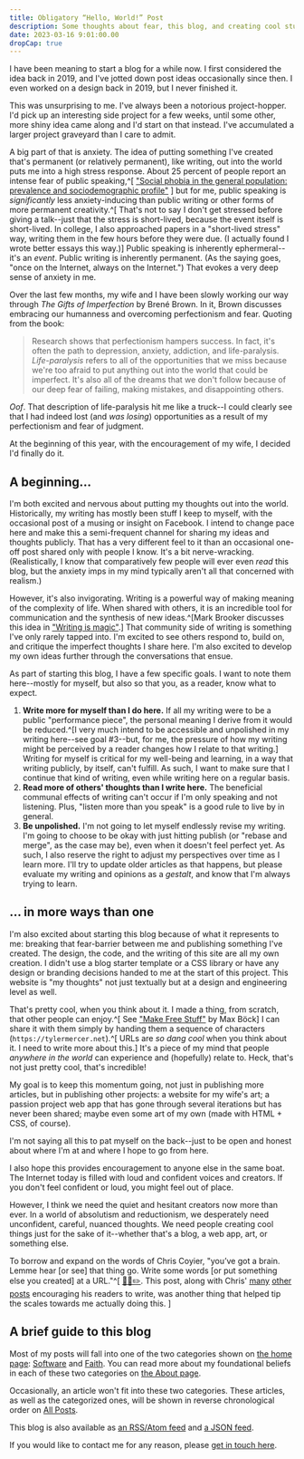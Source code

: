 ```yaml
---
title: Obligatory “Hello, World!” Post
description: Some thoughts about fear, this blog, and creating cool stuff
date: 2023-03-16 9:01:00.00
dropCap: true
---
```


I have been meaning to start a blog for a while now. I first considered the idea
back in 2019, and I've jotted down post ideas occasionally since then. I even
worked on a design back in 2019, but I never finished it.

This was unsurprising to me. I've always been a notorious project-hopper. I'd
pick up an interesting side project for a few weeks, until some other, more
shiny idea came along and I'd start on that instead. I've accumulated a larger
project graveyard than I care to admit.

A big part of that is anxiety. The idea of putting something I've created that's
permanent (or relatively permanent), like writing, out into the world puts me
into a high stress response. About 25 percent of people report an intense fear
of public speaking,^[
["Social phobia in the general population: prevalence and sociodemographic profile"](https://pubmed.ncbi.nlm.nih.gov/10501711/)
] but for me, public speaking is _significantly_ less anxiety-inducing than
public writing or other forms of more permanent creativity.^[ That's not to say
I don't get stressed before giving a talk--just that the stress is short-lived,
because the event itself is short-lived. In college, I also approached papers in
a "short-lived stress" way, writing them in the few hours before they were due.
(I actually found I wrote better essays this way.)] Public speaking is
inherently ephermeral--it's an _event_. Public writing is inherently permanent.
(As the saying goes, "once on the Internet, always on the Internet.") That
evokes a very deep sense of anxiety in me.

Over the last few months, my wife and I have been slowly working our way through
_The Gifts of Imperfection_ by Brené Brown. In it, Brown discusses embracing our
humanness and overcoming perfectionism and fear. Quoting from the book:

> Research shows that perfectionism hampers success. In fact, it's often the
> path to depression, anxiety, addiction, and life-paralysis. _Life-paralysis_
> refers to all of the opportunities that we miss because we're too afraid to
> put anything out into the world that could be imperfect. It's also all of the
> dreams that we don't follow because of our deep fear of failing, making
> mistakes, and disappointing others.

_Oof_. That description of life-paralysis hit me like a truck--I could clearly
see that I had indeed lost (and _was losing_) opportunities as a result of my
perfectionism and fear of judgment.

At the beginning of this year, with the encouragement of my wife, I decided I'd
finally do it.

## A beginning...

I'm both excited and nervous about putting my thoughts out into the world.
Historically, my writing has mostly been stuff I keep to myself, with the
occasional post of a musing or insight on Facebook. I intend to change pace here
and make this a semi-frequent channel for sharing my ideas and thoughts
publicly. That has a very different feel to it than an occasional one-off post
shared only with people I know. It's a bit nerve-wracking. (Realistically, I
know that comparatively few people will ever even _read_ this blog, but the
anxiety imps in my mind typically aren't all that concerned with realism.)

However, it's also invigorating. Writing is a powerful way of making meaning of
the complexity of life. When shared with others, it is an incredible tool for
communication and the synthesis of new
ideas.^[Mark Brooker discusses this idea in ["Writing is magic"](https://brooker.co.za/blog/2022/11/08/writing.html).]
That community side of writing is something I've only rarely tapped into. I'm
excited to see others respond to, build on, and critique the imperfect thoughts
I share here. I'm also excited to develop my own ideas further through the
conversations that ensue.

As part of starting this blog, I have a few specific goals. I want to note them
here--mostly for myself, but also so that you, as a reader, know what to expect.

1. **Write more for myself than I do here.** If all my writing were to be a
   public "performance piece", the personal meaning I derive from it would be
   reduced.^[I very much intend to be accessible and unpolished in my writing
   here--see goal #3--but, for me, the pressure of how my writing might be
   perceived by a reader changes how I relate to that writing.] Writing for
   myself is critical for my well-being and learning, in a way that writing
   publicly, by itself, can't fulfill. As such, I want to make sure that I
   continue that kind of writing, even while writing here on a regular basis.
2. **Read more of others' thoughts than I write here.** The beneficial communal
   effects of writing can't occur if I'm only speaking and not listening. Plus,
   "listen more than you speak" is a good rule to live by in general.
3. **Be unpolished.** I'm not going to let myself endlessly revise my writing.
   I'm going to choose to be okay with just hitting publish (or "rebase and
   merge", as the case may be), even when it doesn't feel perfect yet. As such,
   I also reserve the right to adjust my perspectives over time as I learn more.
   I'll try to update older articles as that happens, but please evaluate my
   writing and opinions as a _gestalt_, and know that I'm always trying to
   learn.

## ... in more ways than one

I'm also excited about starting this blog because of what it represents to me:
breaking that fear-barrier between me and publishing something I've created. The
design, the code, and the writing of this site are all my own creation. I didn't
use a blog starter template or a CSS library or have any design or branding
decisions handed to me at the start of this project. This website is "my
thoughts" not just textually but at a design and engineering level as well.

That's pretty cool, when you think about it. I made a thing, from scratch, that
other people can enjoy.^[ See
["Make Free Stuff"](https://mxb.dev/blog/make-free-stuff/) by Max Böck] I can
share it with them simply by handing them a sequence of characters
(`https://tylermercer.net`).^[ URLs are _so dang cool_ when you think about it.
I need to write more about this.] It's a piece of my mind that people _anywhere
in the world_ can experience and (hopefully) relate to. Heck, that's not just
pretty cool, that's incredible!

My goal is to keep this momentum going, not just in publishing more articles,
but in publishing other projects: a website for my wife's art; a passion project
web app that has gone through several iterations but has never been shared;
maybe even some art of my own (made with HTML + CSS, of course).

I'm not saying all this to pat myself on the back--just to be open and honest
about where I'm at and where I hope to go from here.

I also hope this provides encouragement to anyone else in the same boat. The
Internet today is filled with loud and confident voices and creators. If you
don't feel confident or loud, you might feel out of place.

However, I think we need the quiet and hesitant creators now more than ever. In
a world of absolutism and reductionism, we desperately need unconfident,
careful, nuanced thoughts. We need people creating cool things just for the sake
of it--whether that's a blog, a web app, art, or something else.

To borrow and expand on the words of Chris Coyier, "you’ve got a brain. Lemme
hear [or see] that thing go. Write some words
[or put something else you created] at a URL."^[
[🧠💭✏️](https://chriscoyier.net/2022/05/11/%F0%9F%A7%A0%F0%9F%92%AD%E2%9C%8F%EF%B8%8F/).
This post, along with Chris'
[many](https://chriscoyier.net/2022/02/24/day-and-night-your-content-searches-the-world-for-people-and-opportunities/)
[other](https://chriscoyier.net/2022/12/26/writing-the-cornerstone-of-amplification/)
[posts](https://chriscoyier.net/2023/01/09/getting-the-most-value-out-of-an-answer/)
encouraging his readers to write, was another thing that helped tip the scales
towards me actually doing this. ]

## A brief guide to this blog

Most of my posts will fall into one of the two categories shown on
[the home page](/): [Software](/posts/software) and [Faith](/posts/faith). You
can read more about my foundational beliefs in each of these two categories on
[the About page](/about).

Occasionally, an article won't fit into these two categories. These articles, as
well as the categorized ones, will be shown in reverse chronological order on
[All Posts](/posts).

This blog is also available as [an RSS/Atom feed](/feeds/feed.xml) and
[a JSON feed](/feeds/feed.json).

If you would like to contact me for any reason, please
[get in touch here](/contact).
